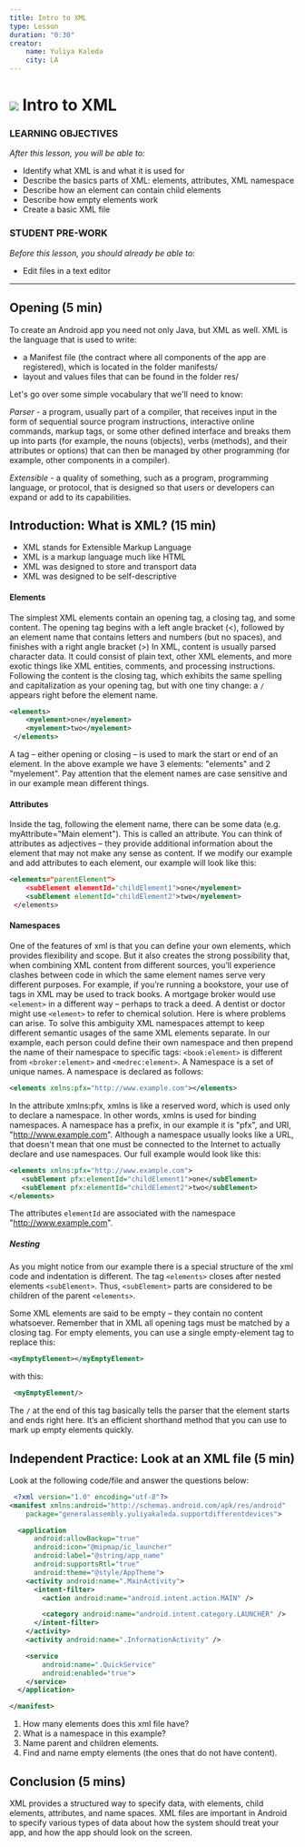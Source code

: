 ```yaml
---
title: Intro to XML
type: Lesson
duration: "0:30"
creator:
    name: Yuliya Kaleda
    city: LA
---
```

# ![](https://ga-dash.s3.amazonaws.com/production/assets/logo-9f88ae6c9c3871690e33280fcf557f33.png) Intro to XML

### LEARNING OBJECTIVES
*After this lesson, you will be able to:*
- Identify what XML is and what it is used for
- Describe the basics parts of XML: elements, attributes, XML namespace
- Describe how an element can contain child elements
- Describe how empty elements work
- Create a basic XML file

### STUDENT PRE-WORK
*Before this lesson, you should already be able to:*
- Edit files in a text editor


---

## Opening (5 min)
To create an Android app you need not only Java, but XML as well. XML is the language that is used to write:

* a Manifest file (the contract where all components of the app are registered), which is located in the folder manifests/
* layout and values files that can be found in the folder res/

Let's go over some simple vocabulary that we'll need to know:

*Parser* - a program, usually part of a compiler, that receives input in the form of sequential source program instructions, interactive online commands, markup tags, or some other defined interface and breaks them up into parts (for example, the nouns (objects), verbs (methods), and their attributes or options) that can then be managed by other programming (for example, other components in a compiler).

*Extensible* - a quality of something, such as a program, programming language, or protocol, that is designed so that users or developers can expand or add to its capabilities.


## Introduction: What is XML? (15 min)

* XML stands for Extensible Markup Language
* XML is a markup language much like HTML
* XML was designed to store and transport data
* XML was designed to be self-descriptive

#### Elements

The simplest XML elements contain an opening tag, a closing tag, and some content.
The opening tag begins with a left angle bracket (<), followed by an element name that contains letters and numbers (but no spaces), and finishes with a right angle bracket (>)
In XML, content is usually parsed character data.
It could consist of plain text, other XML elements, and more exotic things like XML entities, comments, and processing instructions.
Following the content is the closing tag, which exhibits the same spelling and capitalization as your opening tag, but with one tiny change: a `/` appears right before the element name.

```xml
<elements>
    <myelement>one</myelement>
    <myelement>two</myelement>
 </elements>
 ```


A tag – either opening or closing – is used to mark the start or end of an element.
In the above example we have 3 elements: "elements" and 2 "myelement".
Pay attention that the element names are case sensitive and in our example mean different things.

#### Attributes

Inside the tag, following the element name, there can be some data (e.g. myAttribute="Main element").
This is called an attribute.
You can think of attributes as adjectives – they provide additional information about the element that may not make any sense as content.
If we modify our example and add attributes to each element, our example will look like this:

```xml
<elements="parentElement">
    <subElement elementId="childElement1">one</myelement>
    <subElement elementId="childElement2">two</myelement>
 </elements>
 ```

#### Namespaces

One of the features of xml is that you can define your own elements, which provides flexibility and scope.
But it also creates the strong possibility that, when combining XML content from different sources, you’ll experience clashes between code in which the same element names serve very different purposes.
For example, if you’re running a bookstore, your use of <element> tags in XML may be used to track books.
A mortgage broker would use `<element>` in a different way – perhaps to track a deed.
A dentist or doctor might use `<element>` to refer to chemical solution.
Here is where problems can arise.
To solve this ambiguity XML namespaces attempt to keep different semantic usages of the same XML elements separate.
In our example, each person could define their own namespace and then prepend the name of their namespace to specific tags:  `<book:element>` is different from `<broker:element>` and `<medrec:element>`.
A Namespace is a set of unique names. A namespace is declared as follows:

 ```xml
<elements xmlns:pfx="http://www.example.com"></elements>
 ```

In the attribute xmlns:pfx, xmlns is like a reserved word, which is used only to declare a namespace.
In other words, xmlns is used for binding namespaces.
A namespace has a prefix, in our example it is "pfx", and URI, "http://www.example.com".
Although a namespace usually looks like a URL, that doesn't mean that one must be connected to the Internet to actually declare and use namespaces.
Our full example would look like this:

 ```xml
<elements xmlns:pfx="http://www.example.com">
    <subElement pfx:elementId="childElement1">one</subElement>
    <subElement pfx:elementId="childElement2">two</subElement>
</elements>
 ```

The attributes `elementId` are associated with the namespace "http://www.example.com".

##### Nesting

As you might notice from our example there is a special structure of the xml code and indentation is different.
The tag `<elements>` closes after nested elements `<subElement>`.
Thus, `<subElement>` parts are considered to be children of the parent `<elements>`.

Some XML elements are said to be empty – they contain no content whatsoever.
Remember that in XML all opening tags must be matched by a closing tag.
For empty elements, you can use a single empty-element tag to replace this:

 ```xml
<myEmptyElement></myEmptyElement>
 ```

with this:

```xml
 <myEmptyElement/>
 ```

The `/` at the end of this tag basically tells the parser that the element starts and ends right here.
It’s an efficient shorthand method that you can use to mark up empty elements quickly.



## Independent Practice: Look at an XML file (5 min)

Look at the following code/file and answer the questions below:  

```xml
 <?xml version="1.0" encoding="utf-8"?>
<manifest xmlns:android="http://schemas.android.com/apk/res/android"
    package="generalassembly.yuliyakaleda.supportdifferentdevices">

  <application
      android:allowBackup="true"
      android:icon="@mipmap/ic_launcher"
      android:label="@string/app_name"
      android:supportsRtl="true"
      android:theme="@style/AppTheme">
    <activity android:name=".MainActivity">
      <intent-filter>
        <action android:name="android.intent.action.MAIN" />

        <category android:name="android.intent.category.LAUNCHER" />
      </intent-filter>
    </activity>
    <activity android:name=".InformationActivity" />

    <service
        android:name=".QuickService"
        android:enabled="true">
    </service>
  </application>

</manifest>
```

1. How many elements does this xml file have?
2. What is a namespace in this example?
3. Name parent and children elements.
4. Find and name empty elements (the ones that do not have content).


## Conclusion (5 mins)

XML provides a structured way to specify data, with elements, child elements, attributes, and name spaces. XML files are important in Android to specify various types of data about how the system should treat your app, and how the app should look on the screen.
